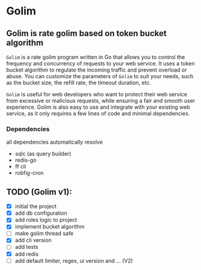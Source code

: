 # Golim

## Golim is rate golim based on token bucket algorithm

`Golim` is a rate golim program written in Go that allows you to control the frequency and concurrency of requests to your web service. It uses a token bucket algorithm to regulate the incoming traffic and prevent overload or abuse. You can customize the parameters of `Golim` to suit your needs, such as the bucket size, the refill rate, the timeout duration, etc.

`Golim` is useful for web developers who want to protect their web service from excessive or malicious requests, while ensuring a fair and smooth user experience. Golim is also easy to use and integrate with your existing web service, as it only requires a few lines of code and minimal dependencies.

### Dependencies
all dependencies automatically resolve
- sqlc (as query builder)
- redis-go
- ff cli
- robfig-cron

## TODO (Golim v1):
- [x] initial the project
- [x] add db configuration
- [x] add roles logic to project
- [x] implement bucket algorithm
- [ ] make golim thread safe
- [x] add cli version
- [ ] add tests
- [x] add redis
- [ ] add default limiter, regex, ui version and ... (V2)